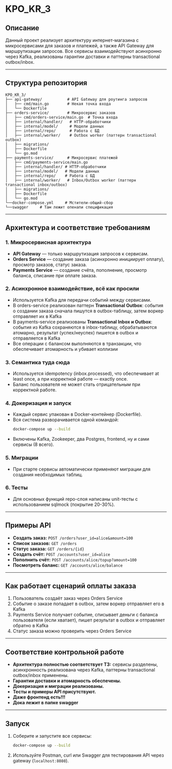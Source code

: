 # KPO_KR_3 

## Описание

Данный проект реализует архитектуру интернет-магазина с микросервисами для заказов и платежей, а также API Gateway для маршрутизации запросов. Все сервисы взаимодействуют асинхронно через Kafka, реализованы гарантии доставки и паттерны transactional outbox/inbox.

---

## Структура репозитория

```
KPO_KR_3/
├── api-gateway/           # API Gateway для роутинга запросов
│   ├── cmd/main.go        # Некая точка входа
│   └── Dockerfile         
├── orders-service/        # Микросервис заказов
│   ├── cmd/orders-service/main.go  # Точка входа
│   ├── internal/handler/   # HTTP-обработчики
│   ├── internal/model/     # Модели данных
│   ├── internal/repo/      # Работа с БД
│   ├── internal/worker/    # Outbox worker (паттерн transactional outbox)
│   ├── migrations/        
│   ├── Dockerfile         
│   └── go.mod             
├── payments-service/      # Микросервис платежей
│   ├── cmd/payments-service/main.go
│   ├── internal/handler/ # HTTP-обработчики
│   ├── internal/model/   # Модели данных
│   ├── internal/repo/    # Работа с БД
│   ├── internal/worker/   # Inbox/Outbox worker (паттерн transactional inbox/outbox)
│   ├── migrations/        
│   ├── Dockerfile         
│   └── go.mod             
└──docker-compose.yml     # Мстители-общий-сбор
└──swagger     # Там лежит опенапи спецификация
```

---

## Архитектура и соответствие требованиям

### 1. Микросервисная архитектура
- **API Gateway** — только маршрутизация запросов к сервисам.
- **Orders Service** — создание заказа (асинхронно инициирует оплату), просмотр заказов, статус заказа.
- **Payments Service** — создание счёта, пополнение, просмотр баланса, списание при оплате заказа.

### 2. Асинхронное взаимодействие, всё как просили
- Используется Kafka для передачи событий между сервисами.
- В orders-service реализован паттерн **Transactional Outbox**: события о создании заказа сначала пишутся в outbox-таблицу, затем воркер отправляет их в Kafka
- В payments-service реализованы **Transactional Inbox и Outbox**: события из Kafka сохраняются в inbox-таблицу, обрабатываются атомарно, результат (успех/неуспех) пишется в outbox и отправляется в Kafka
- Все операции с балансом выполняются в транзакции, что обеспечивает атомарность и убивает коллизии

### 3. Семантика туда сюда
- Используется idempotency (inbox.processed), что обеспечивает at least once, а при корректной работе — exactly once.
- Баланс пользователя не может стать отрицательным при корректной работе.

### 4. Докеризация и запуск
- Каждый сервис упакован в Docker-контейнер (Dockerfile).
- Вся система разворачивается одной командой:
  ```sh
  docker-compose up --build
  ```
- Включены Kafka, Zookeeper, два Postgres, frontend, ну и сами сервисы (8 всего).

### 5. Миграции
- При старте сервисы автоматически применяют миграции для создания необходимых таблиц.

### 6. Тесты
- Для основных функций repo-слоя написаны unit-тесты с использованием sqlmock (покрытие 20-30%).

---

## Примеры API

- **Создать заказ:**
  `POST /orders?user_id=alice&amount=100`
- **Список заказов:**
  `GET /orders`
- **Статус заказа:**
  `GET /orders/{id}`
- **Создать счёт:**
  `POST /accounts?user_id=alice`
- **Пополнить счёт:**
  `POST /accounts/alice/topup?amount=100`
- **Посмотреть баланс:**
  `GET /accounts/alice/balance`

---

## Как работает сценарий оплаты заказа
1. Пользователь создаёт заказ через Orders Service
2. Событие о заказе попадает в outbox, затем воркер отправляет его в Kafka
3. Payments Service получает событие, списывает деньги с баланса пользователя (если хватает), пишет результат в outbox и отправляет обратно в Kafka
4. Статус заказа можно проверить через Orders Service

---

## Соответствие контрольной работе
- **Архитектура полностью соответствует ТЗ:** сервисы разделены, асинхронность реализована через Kafka, паттерны transactional outbox/inbox применены.
- **Гарантии доставки и атомарность обеспечены.**
- **Докеризация и миграции реализованы.**
- **Тесты и примеры API присутствуют.**
- **Даже фронтенд есть!!!**
- **Дока лежит в папке swagger**

---

## Запуск

1. Соберите и запустите все сервисы:
   ```sh
   docker-compose up --build
   ```
2. Используйте Postman, curl или Swagger для тестирования API через gateway (`localhost:8080`).

